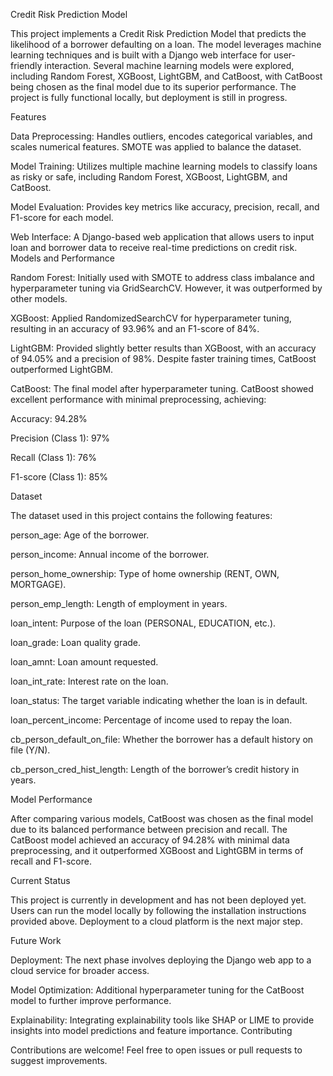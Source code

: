 Credit Risk Prediction Model

This project implements a Credit Risk Prediction Model that predicts the likelihood of a borrower defaulting on a loan. The model leverages machine learning techniques and is built with a Django web interface for user-friendly interaction. Several machine learning models were explored, including Random Forest, XGBoost, LightGBM, and CatBoost, with CatBoost being chosen as the final model due to its superior performance. The project is fully functional locally, but deployment is still in progress.

Features

Data Preprocessing: Handles outliers, encodes categorical variables, and scales numerical features. SMOTE was applied to balance the dataset.

Model Training: Utilizes multiple machine learning models to classify loans as risky or safe, including Random Forest, XGBoost, LightGBM, and CatBoost.

Model Evaluation: Provides key metrics like accuracy, precision, recall, and F1-score for each model.

Web Interface: A Django-based web application that allows users to input loan and borrower data to receive real-time predictions on credit risk.
Models and Performance

Random Forest: Initially used with SMOTE to address class imbalance and hyperparameter tuning via GridSearchCV. However, it was outperformed by other models.

XGBoost: Applied RandomizedSearchCV for hyperparameter tuning, resulting in an accuracy of 93.96% and an F1-score of 84%.

LightGBM: Provided slightly better results than XGBoost, with an accuracy of 94.05% and a precision of 98%. Despite faster training times, CatBoost outperformed LightGBM.

CatBoost: The final model after hyperparameter tuning. CatBoost showed excellent performance with minimal preprocessing, achieving:

Accuracy: 94.28%

Precision (Class 1): 97%

Recall (Class 1): 76%

F1-score (Class 1): 85%

Dataset

The dataset used in this project contains the following features:

person_age: Age of the borrower.

person_income: Annual income of the borrower.

person_home_ownership: Type of home ownership (RENT, OWN, MORTGAGE).

person_emp_length: Length of employment in years.

loan_intent: Purpose of the loan (PERSONAL, EDUCATION, etc.).

loan_grade: Loan quality grade.

loan_amnt: Loan amount requested.

loan_int_rate: Interest rate on the loan.

loan_status: The target variable indicating whether the loan is in default.

loan_percent_income: Percentage of income used to repay the loan.

cb_person_default_on_file: Whether the borrower has a default history on file (Y/N).

cb_person_cred_hist_length: Length of the borrower’s credit history in years.

Model Performance

After comparing various models, CatBoost was chosen as the final model due to its balanced performance between precision and recall. The CatBoost model achieved an accuracy of 94.28% with minimal data preprocessing, and it outperformed XGBoost and LightGBM in terms of recall and F1-score.

Current Status

This project is currently in development and has not been deployed yet. Users can run the model locally by following the installation instructions provided above. Deployment to a cloud platform is the next major step.

Future Work

Deployment: The next phase involves deploying the Django web app to a cloud service for broader access.

Model Optimization: Additional hyperparameter tuning for the CatBoost model to further improve performance.

Explainability: Integrating explainability tools like SHAP or LIME to provide insights into model predictions and feature importance.
Contributing

Contributions are welcome! Feel free to open issues or pull requests to suggest improvements.
